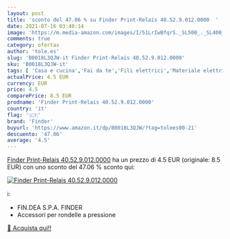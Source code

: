 ```yaml
---
layout: post
title: 'sconto del 47.06 % su Finder Print-Relais 40.52.9.012.0000  '
date: 2021-07-16 03:40:14
image: 'https://m.media-amazon.com/images/I/51LrIwBfqrS._SL500_._SL400_.jpg'
comments: true
category: ofertas
author: 'tole.es'
slug: 'B0018L3QJW-it Finder Print-Relais 40.52.9.012.0000'
sku: 'B0018L3QJW-it'
tags: [ 'Casa e cucina','Fai da te','Fili elettrici','Materiale elettrico','Teglie da forno e accessori per pasticceria','Teglie da forno e stampi','Teglie per torte','Teglie tonde','finder', ]
actualPrice: 4.5 EUR
currency: EUR
price: 4.5
comparePrice: 8.5 EUR
prodname: 'Finder Print-Relais 40.52.9.012.0000'
country: 'it'
flag: '🇮🇹'
brand: 'Finder'
buyurl: 'https://www.amazon.it/dp/B0018L3QJW/?tag=tolees00-21'
descuento: '47.06'
average: '4.5'
---
```


[Finder Print-Relais 40.52.9.012.0000](https://www.amazon.it/dp/B0018L3QJW/?tag=tolees00-21) ha un prezzo di 4.5 EUR (originale: 8.5 EUR) con uno sconto del 47.06 % sconto qui:

[![Finder Print-Relais 40.52.9.012.0000](https://m.media-amazon.com/images/I/51LrIwBfqrS._SL500_._SL400_.jpg)](https://www.amazon.it/dp/B0018L3QJW/?tag=tolees00-21)

ℹ️:

- FIN.DEA S.P.A. FINDER
- Accessori per rondelle a pressione

[🛒 Acquista qui!!](https://www.amazon.it/dp/B0018L3QJW/?tag=tolees00-21)
